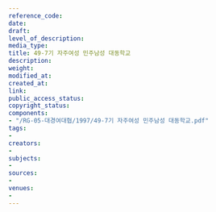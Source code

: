 ```yaml
---
reference_code: 
date: 
draft: 
level_of_description: 
media_type: 
title: 49-7기 자주여성 민주남성 대동학교
description: 
weight: 
modified_at: 
created_at: 
link: 
public_access_status: 
copyright_status: 
components:
- "/RG-05-대경여대협/1997/49-7기 자주여성 민주남성 대동학교.pdf"
tags:
- 
creators:
- 
subjects:
- 
sources:
- 
venues:
- 
---
```

